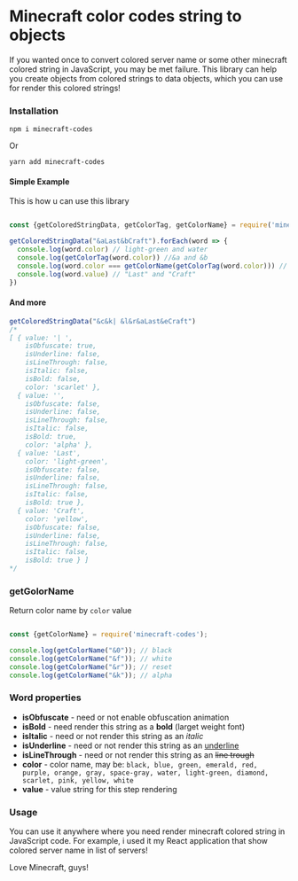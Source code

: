 # Minecraft color codes string to objects

If you wanted once to convert colored server name or some other minecraft colored string in JavaScript, you may be met failure. This library can help you create objects from colored strings to data objects, which you can use for render this colored strings!

### Installation

```shell
npm i minecraft-codes
```

Or

```shell
yarn add minecraft-codes
```

#### Simple Example

This is how u can use this library

```javascript

const {getColoredStringData, getColorTag, getColorName} = require('minecraft-codes');

getColoredStringData("&aLast&bCraft").forEach(word => {
  console.log(word.color) // light-green and water
  console.log(getColorTag(word.color)) //&a and &b
  console.log(word.color === getColorName(getColorTag(word.color))) // true true
  console.log(word.value) // "Last" and "Craft"
})

```

#### And more

```javascript
getColoredStringData("&c&k| &l&r&aLast&eCraft")
/*
[ { value: '| ',
    isObfuscate: true,
    isUnderline: false,
    isLineThrough: false,
    isItalic: false,
    isBold: false,
    color: 'scarlet' },
  { value: '',
    isObfuscate: false,
    isUnderline: false,
    isLineThrough: false,
    isItalic: false,
    isBold: true,
    color: 'alpha' },
  { value: 'Last',
    color: 'light-green',
    isObfuscate: false,
    isUnderline: false,
    isLineThrough: false,
    isItalic: false,
    isBold: true },
  { value: 'Craft',
    color: 'yellow',
    isObfuscate: false,
    isUnderline: false,
    isLineThrough: false,
    isItalic: false,
    isBold: true } ]
*/
```

### getGolorName

Return color name by `color` value

```javascript

const {getColorName} = require('minecraft-codes');

console.log(getColorName("&0")); // black
console.log(getColorName("&f")); // white
console.log(getColorName("&r")); // reset
console.log(getColorName("&k")); // alpha

```

### Word properties

- <b>isObfuscate</b> - need or not enable obfuscation animation
- <b>isBold</b> - need render this string as a <b>bold</b> (larget weight font)
- <b>isItalic</b> - need or not render this string as an <i>italic</i>
- <b>isUnderline</b> - need or not render this string as an <u>underline</u>
- <b>isLineThrough</b> - need or not render this string as an <strike>line trough</strike>
- <b>color</b> - color name, may be: `black, blue, green, emerald, red, purple, orange, gray, space-gray, water, light-green, diamond, scarlet, pink, yellow, white`
- <b>value</b> - value string for this step rendering

### Usage

You can use it anywhere where you need render minecraft colored string in JavaScript code.
For example, i used it my React application that show colored server name in list of servers!


Love Minecraft, guys!